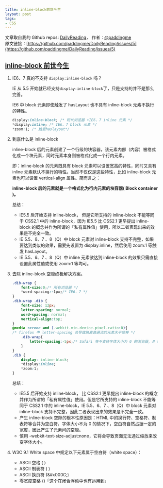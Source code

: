```yaml
---
title: inline-block前世今生
layout: post
tags:
- CSS
---
```



 文章取自我的 Github  repos: [DailyReading](https://github.com/paddingme/DailyReading)， 作者：[@paddingme](http://padding.me/about.html)    
原文链接：[https://github.com/paddingme/DailyReading/issues/5](https://github.com/paddingme/DailyReading/issues/5)

## [inline-block 前世今生](http://ued.taobao.org/blog/2012/08/inline-block/)

1.  IE6、7 真的不支持 `display:inline-block` 吗？

    IE 从 5.5 开始就已经支持` display:inline-block `了，只是支持的并不是那么完善。

    IE6 中 block 元素即使触发了 hasLayout 也不具有 inline-block 元素不换行的特性。

    ```css
    display:inline-block; /* 现代浏览器 +IE6、7 inline 元素 */
    *display:inline; /* IE6、7 block 元素 */
    *zoom:1; /* 触发haslayout*/
    ```

2.  到底什么是 inline-block

    inline-block 后的元素创建了一个行级的块容器，该元素内部（内容）被格式化成一个块元素，同时元素本身则被格式化成一个行内元素。

    即：inline-block 的元素既具有 block 元素可以设置宽高的特性，同时又具有 inline 元素默认不换行的特性。当然不仅仅是这些特性，比如 inline-block 元素也可以设置 vertical-align 属性。简而言之：

    **inline-block 后的元素就是一个格式化为行内元素的块容器( Block container )。**

    总结：

    - IE5.5 后开始支持 inline-block， 但是它所支持的 inline-block 不能等同于 CSS2.1 中的 inline-block，因为 IE5.5 比 CSS2.1 更早提出 inline-block 的概念并作为所谓的「私有属性值」使用，所以二者表现出来的效果是不完全一致。
    - IE 5.5、6、7 、8（Q）中 block 元素对 inline-block 支持不完整，如果要达到类似的效果，需要先设置为 display:inline，然后使用 zoom:1 等触发 hasLayout。
    - IE 5.5、6、7 、8（Q）中 inline 元素欲达到 inline-block 的效果只需直接设置此属性值或使用 zoom:1 等均可。

3. 去除 inline-block 空隙终极解决方案。

    ```css
    .dib-wrap {
        font-size:0;/* 所有浏览器 */
        *word-spacing:-1px;/* IE6、7 */
    }
    .dib-wrap .dib {
        font-size: 12px;
        letter-spacing: normal;
        word-spacing: normal;
        vertical-align:top;
    }
    @media screen and (-webkit-min-device-pixel-ratio:0){
    /* firefox 中 letter-spacing 会导致脱离普通流的元素水平位移 */
        .dib-wrap{
            letter-spacing:-5px;/* Safari 等不支持字体大小为 0 的浏览器, N 根据父级字体调节*/
        }
    }
    .dib {
        display: inline-block;
        *display:inline;
        *zoom:1;
    }
    ```

    总结：

    - IE5.5 后开始支持 inline-block， 比 CSS2.1 更早提出 inline-block 的概念并作为所谓的「私有属性值」使用。但是它所支持的 inline-block 不能等同于 CSS2.1 中的 inline-block，IE 5.5、6、7 、8（Q）中 block 元素对 inline-block 支持不完整，因此二者表现出来的效果是不完全一致。
    - 产生 inline-block 空隙的根本性原因是：HTML 中的换行符、空格符、制表符等合并为空白符，字体大小不为 0 的情况下，空白符自然占据一定的宽度，因此产生了元素间的空隙。
    - 慎用 -webkit-text-size-adjust:none，它将会导致页面无法通过缩放来改变字体大小。

4.  W3C 9.1 White space 中规定以下元素属于空白符（white space）：

    - ASCII 空格 ( )
    - ASCII 制表符 ( )
    - ASCII 换页符 (\&#x000C;)
    - 零宽度空格 (​)「这个在闭合浮动中也有运用到」